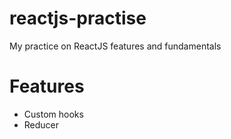 # reactjs-practise

My practice on ReactJS features and fundamentals

# Features

- Custom hooks
- Reducer
